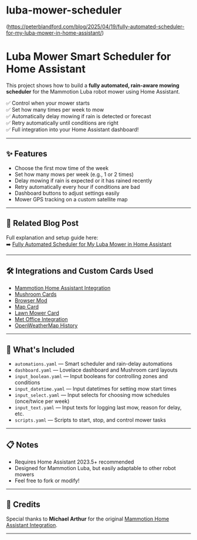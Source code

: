 # luba-mower-scheduler
(https://peterblandford.com/blog/2025/04/19/fully-automated-scheduler-for-my-luba-mower-in-home-assistant/)

# Luba Mower Smart Scheduler for Home Assistant

This project shows how to build a **fully automated, rain-aware mowing scheduler** for the Mammotion Luba robot mower using Home Assistant.

✅ Control when your mower starts  
✅ Set how many times per week to mow  
✅ Automatically delay mowing if rain is detected or forecast  
✅ Retry automatically until conditions are right  
✅ Full integration into your Home Assistant dashboard!

---

## ✨ Features

- Choose the first mow time of the week
- Set how many mows per week (e.g., 1 or 2 times)
- Delay mowing if rain is expected or it has rained recently
- Retry automatically every hour if conditions are bad
- Dashboard buttons to adjust settings easily
- Mower GPS tracking on a custom satellite map

---

## 🔗 Related Blog Post

Full explanation and setup guide here:  
➡️ [Fully Automated Scheduler for My Luba Mower in Home Assistant](https://peterblandford.com/blog/2025/04/19/fully-automated-scheduler-for-my-luba-mower-in-home-assistant/)

---

## 🛠 Integrations and Custom Cards Used

- [Mammotion Home Assistant Integration](https://github.com/mikey0000/Mammotion-HA)
- [Mushroom Cards](https://github.com/piitaya/lovelace-mushroom)
- [Browser Mod](https://github.com/thomasloven/hass-browser_mod)
- [Map Card](https://github.com/nathan-gs/ha-map-card)
- [Lawn Mower Card](https://github.com/cociweb/lawn-mower-card)
- [Met Office Integration](https://www.home-assistant.io/integrations/metoffice)
- [OpenWeatherMap History](https://github.com/petergridge/openweathermaphistory)

---

## 📂 What's Included

- `automations.yaml` — Smart scheduler and rain-delay automations
- `dashboard.yaml` — Lovelace dashboard and Mushroom card layouts
- `input_boolean.yaml` — Input booleans for controlling zones and conditions
- `input_datetime.yaml` — Input datetimes for setting mow start times
- `input_select.yaml` — Input selects for choosing mow schedules (once/twice per week)
- `input_text.yaml` — Input texts for logging last mow, reason for delay, etc.
- `scripts.yaml` — Scripts to start, stop, and control mower tasks

---

## 📋 Notes

- Requires Home Assistant 2023.5+ recommended
- Designed for Mammotion Luba, but easily adaptable to other robot mowers
- Feel free to fork or modify!

---

## 📢 Credits

Special thanks to **Michael Arthur** for the original [Mammotion Home Assistant Integration](https://github.com/mikey0000/Mammotion-HA).

---

